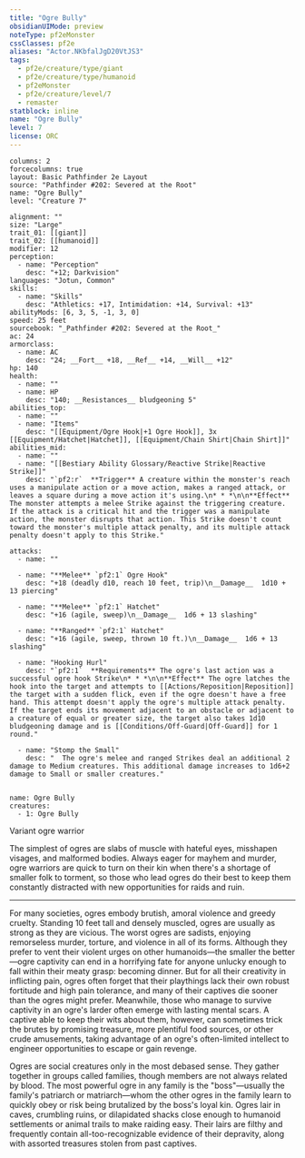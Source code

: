 ```yaml
---
title: "Ogre Bully"
obsidianUIMode: preview
noteType: pf2eMonster
cssClasses: pf2e
aliases: "Actor.NKbfalJgD20VtJS3" 
tags:
  - pf2e/creature/type/giant
  - pf2e/creature/type/humanoid
  - pf2eMonster
  - pf2e/creature/level/7
  - remaster
statblock: inline
name: "Ogre Bully"
level: 7
license: ORC
---
```


```statblock
columns: 2
forcecolumns: true
layout: Basic Pathfinder 2e Layout
source: "Pathfinder #202: Severed at the Root"
name: "Ogre Bully"
level: "Creature 7"

alignment: ""
size: "Large"
trait_01: [[giant]]
trait_02: [[humanoid]]
modifier: 12
perception:
  - name: "Perception"
    desc: "+12; Darkvision"
languages: "Jotun, Common"
skills:
  - name: "Skills"
    desc: "Athletics: +17, Intimidation: +14, Survival: +13"
abilityMods: [6, 3, 5, -1, 3, 0]
speed: 25 feet
sourcebook: "_Pathfinder #202: Severed at the Root_"
ac: 24
armorclass:
  - name: AC
    desc: "24; __Fort__ +18, __Ref__ +14, __Will__ +12"
hp: 140
health:
  - name: ""
  - name: HP
    desc: "140; __Resistances__ bludgeoning 5"
abilities_top:
  - name: ""
  - name: "Items"
    desc: "[[Equipment/Ogre Hook|+1 Ogre Hook]], 3x [[Equipment/Hatchet|Hatchet]], [[Equipment/Chain Shirt|Chain Shirt]]"
abilities_mid:
  - name: ""
  - name: "[[Bestiary Ability Glossary/Reactive Strike|Reactive Strike]]"
    desc: "`pf2:r`  **Trigger** A creature within the monster's reach uses a manipulate action or a move action, makes a ranged attack, or leaves a square during a move action it's using.\n* * *\n\n**Effect** The monster attempts a melee Strike against the triggering creature. If the attack is a critical hit and the trigger was a manipulate action, the monster disrupts that action. This Strike doesn't count toward the monster's multiple attack penalty, and its multiple attack penalty doesn't apply to this Strike."

attacks:
  - name: ""

  - name: "**Melee** `pf2:1` Ogre Hook"
    desc: "+18 (deadly d10, reach 10 feet, trip)\n__Damage__  1d10 + 13 piercing"

  - name: "**Melee** `pf2:1` Hatchet"
    desc: "+16 (agile, sweep)\n__Damage__  1d6 + 13 slashing"

  - name: "**Ranged** `pf2:1` Hatchet"
    desc: "+16 (agile, sweep, thrown 10 ft.)\n__Damage__  1d6 + 13 slashing"

  - name: "Hooking Hurl"
    desc: "`pf2:1`  **Requirements** The ogre's last action was a successful ogre hook Strike\n* * *\n\n**Effect** The ogre latches the hook into the target and attempts to [[Actions/Reposition|Reposition]] the target with a sudden flick, even if the ogre doesn't have a free hand. This attempt doesn't apply the ogre's multiple attack penalty. If the target ends its movement adjacent to an obstacle or adjacent to a creature of equal or greater size, the target also takes 1d10 bludgeoning damage and is [[Conditions/Off-Guard|Off-Guard]] for 1 round."

  - name: "Stomp the Small"
    desc: "  The ogre's melee and ranged Strikes deal an additional 2 damage to Medium creatures. This additional damage increases to 1d6+2 damage to Small or smaller creatures."
 
```

```encounter-table
name: Ogre Bully
creatures:
  - 1: Ogre Bully
```


Variant ogre warrior

The simplest of ogres are slabs of muscle with hateful eyes, misshapen visages, and malformed bodies. Always eager for mayhem and murder, ogre warriors are quick to turn on their kin when there's a shortage of smaller folk to torment, so those who lead ogres do their best to keep them constantly distracted with new opportunities for raids and ruin.

* * *

For many societies, ogres embody brutish, amoral violence and greedy cruelty. Standing 10 feet tall and densely muscled, ogres are usually as strong as they are vicious. The worst ogres are sadists, enjoying remorseless murder, torture, and violence in all of its forms. Although they prefer to vent their violent urges on other humanoids—the smaller the better—ogre captivity can end in a horrifying fate for anyone unlucky enough to fall within their meaty grasp: becoming dinner. But for all their creativity in inflicting pain, ogres often forget that their playthings lack their own robust fortitude and high pain tolerance, and many of their captives die sooner than the ogres might prefer. Meanwhile, those who manage to survive captivity in an ogre's larder often emerge with lasting mental scars. A captive able to keep their wits about them, however, can sometimes trick the brutes by promising treasure, more plentiful food sources, or other crude amusements, taking advantage of an ogre's often-limited intellect to engineer opportunities to escape or gain revenge.

Ogres are social creatures only in the most debased sense. They gather together in groups called families, though members are not always related by blood. The most powerful ogre in any family is the "boss"—usually the family's patriarch or matriarch—whom the other ogres in the family learn to quickly obey or risk being brutalized by the boss's loyal kin. Ogres lair in caves, crumbling ruins, or dilapidated shacks close enough to humanoid settlements or animal trails to make raiding easy. Their lairs are filthy and frequently contain all-too-recognizable evidence of their depravity, along with assorted treasures stolen from past captives.
